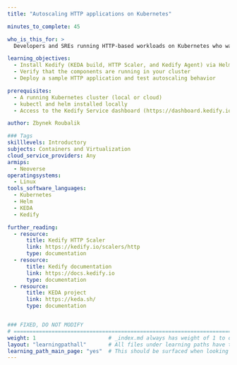 ```yaml
---
title: "Autoscaling HTTP applications on Kubernetes"

minutes_to_complete: 45

who_is_this_for: >
  Developers and SREs running HTTP-based workloads on Kubernetes who want to enable intelligent, event-driven autoscaling.

learning_objectives:
  - Install Kedify (KEDA build, HTTP Scaler, and Kedify Agent) via Helm
  - Verify that the components are running in your cluster
  - Deploy a sample HTTP application and test autoscaling behavior

prerequisites:
  - A running Kubernetes cluster (local or cloud)
  - kubectl and helm installed locally
  - Access to the Kedify Service dashboard (https://dashboard.kedify.io/) to obtain Organization ID and API Key — log in or create an account if you don’t have one

author: Zbynek Roubalik

### Tags
skilllevels: Introductory
subjects: Containers and Virtualization
cloud_service_providers: Any
armips:
  - Neoverse
operatingsystems:
  - Linux
tools_software_languages:
  - Kubernetes
  - Helm
  - KEDA
  - Kedify

further_reading:
  - resource:
      title: Kedify HTTP Scaler
      link: https://kedify.io/scalers/http
      type: documentation
  - resource:
      title: Kedify documentation
      link: https://docs.kedify.io
      type: documentation
  - resource:
      title: KEDA project
      link: https://keda.sh/
      type: documentation


### FIXED, DO NOT MODIFY
# =============================================================================
weight: 1                       # _index.md always has weight of 1 to order correctly
layout: "learningpathall"       # All files under learning paths have this same wrapper
learning_path_main_page: "yes"  # This should be surfaced when looking for related content. Only set for _index.md of learning path content.
---
```

